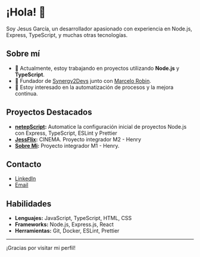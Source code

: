 # ¡Hola! 👋

Soy Jesus García, un desarrollador apasionado con experiencia en Node.js, Express, TypeScript, y muchas otras tecnologías.

## Sobre mí

- 🌱 Actualmente, estoy trabajando en proyectos utilizando **Node.js** y **TypeScript**.
- 💼 Fundador de [Synergy2Devs](https://github.com/Synergy2Devs) junto con [Marcelo Robin](https://github.com/marcelorobin).
- 🚀 Estoy interesado en la automatización de procesos y la mejora continua.

## Proyectos Destacados

- **[netepScript](https://github.com/Synergy2Devs/netepScript):** Automatice la configuración inicial de proyectos Node.js con Express, TypeScript, ESLint y Prettier
- **[JessFlix](https://jajesusgarcia.github.io/JessFlix/):** CINEMA. Proyecto integrador M2 - Henry
- **[Sobre Mi](https://jajesusgarcia.github.io/Primer-Pagina-Web-con-JS/):** Proyecto integrador M1 - Henry.

## Contacto

- [LinkedIn](https://www.linkedin.com/in/jesusjagarcia/)
- [Email](mailto:jesusjagarcia98@gmail.com)

## Habilidades

- **Lenguajes:** JavaScript, TypeScript, HTML, CSS
- **Frameworks:** Node.js, Express.js, React
- **Herramientas:** Git, Docker, ESLint, Prettier

---

¡Gracias por visitar mi perfil!
